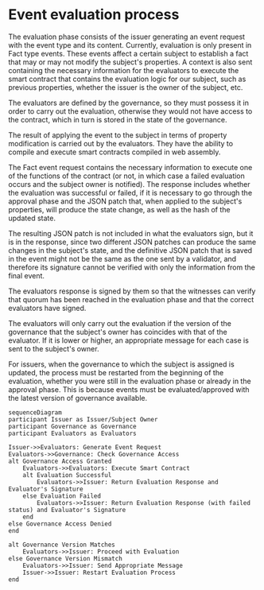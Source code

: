# Event evaluation process

The evaluation phase consists of the issuer generating an event request with the event type and its content. Currently, evaluation is only present in Fact type events. These events affect a certain subject to establish a fact that may or may not modify the subject's properties. A context is also sent containing the necessary information for the evaluators to execute the smart contract that contains the evaluation logic for our subject, such as previous properties, whether the issuer is the owner of the subject, etc.

The evaluators are defined by the governance, so they must possess it in order to carry out the evaluation, otherwise they would not have access to the contract, which in turn is stored in the state of the governance.

The result of applying the event to the subject in terms of property modification is carried out by the evaluators. They have the ability to compile and execute smart contracts compiled in web assembly.

The Fact event request contains the necessary information to execute one of the functions of the contract (or not, in which case a failed evaluation occurs and the subject owner is notified). The response includes whether the evaluation was successful or failed, if it is necessary to go through the approval phase and the JSON patch that, when applied to the subject's properties, will produce the state change, as well as the hash of the updated state.

The resulting JSON patch is not included in what the evaluators sign, but it is in the response, since two different JSON patches can produce the same changes in the subject's state, and the definitive JSON patch that is saved in the event might not be the same as the one sent by a validator, and therefore its signature cannot be verified with only the information from the final event.

The evaluators response is signed by them so that the witnesses can verify that quorum has been reached in the evaluation phase and that the correct evaluators have signed.

The evaluators will only carry out the evaluation if the version of the governance that the subject's owner has coincides with that of the evaluator. If it is lower or higher, an appropriate message for each case is sent to the subject's owner.

For issuers, when the governance to which the subject is assigned is updated, the process must be restarted from the beginning of the evaluation, whether you were still in the evaluation phase or already in the approval phase. This is because events must be evaluated/approved with the latest version of governance available.

```mermaid
sequenceDiagram
participant Issuer as Issuer/Subject Owner
participant Governance as Governance
participant Evaluators as Evaluators

Issuer->>Evaluators: Generate Event Request
Evaluators->>Governance: Check Governance Access
alt Governance Access Granted
    Evaluators->>Evaluators: Execute Smart Contract
    alt Evaluation Successful
        Evaluators->>Issuer: Return Evaluation Response and Evaluator's Signature
    else Evaluation Failed
        Evaluators->>Issuer: Return Evaluation Response (with failed status) and Evaluator's Signature
    end
else Governance Access Denied
end

alt Governance Version Matches
    Evaluators->>Issuer: Proceed with Evaluation
else Governance Version Mismatch
    Evaluators->>Issuer: Send Appropriate Message
    Issuer->>Issuer: Restart Evaluation Process
end

```
